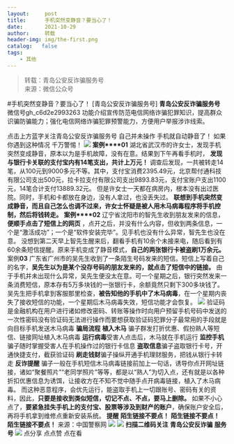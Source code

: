 ```yaml
---
layout:     post
title:      手机突然变静音？要当心了！
date:       2021-10-29
author:     转载
header-img: img/the-first.png
catalog:   false
tags:
    - 其他
---
```


<blockquote><p>转载：青岛公安反诈骗服务号<br>
来源：微信公众号</p></blockquote>

#手机突然变静音？要当心了！
[青岛公安反诈骗服务号]
**青岛公安反诈骗服务号**
微信号gh_c6d2e2993263
功能介绍宣传防范电信网络诈骗犯罪知识，提高群众识骗防骗能力；强化电信网络诈骗犯罪预警能力，方便用户举报涉诈线索。

点击上方蓝字关注青岛公安反诈骗服务号
自己并未操作
手机就自动静音了！
如果你遇到这种情况
千万警惕！
![]({{site.baseurl}}/postimg/MuRjYtYZecXiaicn1O22jzwE6ZOia8BjzHK00dSBVfRWA0DtfzH8GTt3PmicHL5cKTicOfpsgfJYfyAj3CXzCt8aAzQ.jpeg)
**案例****01**
湖北省武汉市的许女士，发现手机突然变成静音，原本以为是手机故障，没有在意。结果到下午再看手机时，
**发现与银行卡关联的支付宝内有14笔支出，共计上万元！**
调查后发现，一共被转走14笔，从100元到9000多元不等。其中，支付宝消费2395.49元，北京帮付通科技有限公司支出500元，拉卡拉支付有限公司支出9893.83元，支付宝账户支出1100元，14笔合计支付13889.32元。
但是许女士一天都在病房内，根本没有出过医院。同时，手机和卡都放在身边，没有人拿过，也没丢失过。
**联想到手机突然变成静音，而且自己怎么也调不过来，许女士怀疑是被人用木马病毒程序将手机控制，然后将钱转走。**
**案例****02**
辽宁省沈阳市的智先生收到朋友发来的信息，**便顺手点击了短信上的网页**
，点开之后，并没有什么内容，但收到两条信息，一个是“激活成功”；一个是“软件安装完毕”。见手机也没有什么异常，智先生也没在意。
没想到第二天早上智先生醒来后，翻看手机有10余个未接来电，随后看到有60余条短信提醒。原来手机变成了静音模式，**自己的两张银行卡被盗刷1万余元。**
案例**03**
广东省广州市的吴先生收到了一条陌生号码发来的短信。短信上写着自己的名字，**吴先生以为是某个没存号码的朋友发来的，就点击了短信中的链接。**
由于手机并未出现什么异常，吴先生便没太在意。可一个星期之后，银行突然发来一条消费短信，原本存有5万多块钱的一张银行卡，余额竟然只剩下300多块钱了。
吴先生把手机拿到客服那里检查，**被告知他的手机中了木马病毒**，在一个星期内丧失了接收短信的功能，一个星期后木马病毒失效，短信功能才会恢复。
![]({{site.baseurl}}/postimg/8jetrXzOOUUSsEq6z7M3ULKgoyy4gicpab2JYEibLV4F7u5O6KafZbVWpu8licBiaJVvpibiaawFHXKRxAeOUticZ5eFg.jpeg)
验证码是金融机构在用户进行诸如修改密码、转账等操作时向用户预留手机号码中发送的一次性密码没有验证码无法进行操作而要想获取验证码犯罪分子最常用的手段就是向目标手机发送木马病毒
**骗局流程**
**植入木马**
骗子群发打折优惠、假扮熟人等短信、链接网址植入木马病毒
**运行病毒**受害人点击后，木马就在手机运行
**监控手机**骗子随时掌握受害人在手机操作过的银行卡信息
**盗取信息**骗子盗取银行卡号，开通快捷支付，截获验证码
**刷走钱财**骗子操纵开通手机理财服务，把钱从银行卡转走
**反诈提醒**
骗子一般在手机短信木马病毒链接前加上一句话，诱导你点开网址链接，诸如“聚餐照片”“老同学照片”等等，都是以“熟人”为切入点，还有就是以各种折扣优惠信息为诱饵，让接收方在不知不觉中随手点开病毒链接，植入了木马病毒。
而这种恶意程序，会优先运行，能盗取手机上一切跟账号、密码有关的资料，因此，**只要是接收到类似短信，切记不点、不点，要马上删除。**
如果不小心点了，**要紧急挂失手机上的支付宝、股票等涉及到财产的账户**，确保账户安全后，再将手机拿到维修点重新安装系统。
**提醒**
**陌生链接不要点！**
**陌生链接不要点！**
**陌生链接不要点！**
来源：中国警察网
![]({{site.baseurl}}/postimg/6xI4h676QXzia5naazW6wFR5ml91zib85OnAdBFSTibic8yWLuWic1rKJBicwSgnqzI9icFMSpImia2H4zZhqLVTr724UA.png)
![]({{site.baseurl}}/postimg/1GjWwxYB3dk0QR6pndF2SISfW55mAuAxDQOiaC2Geq1kE9oibrv0xIEyiazCyo7VubILLicuLicBW77qleN0GPJOTAQ.jpeg)
**扫描二维码关注**
**青岛公安反诈骗**
**服务号**
![]({{site.baseurl}}/postimg/6xI4h676QXzia5naazW6wFR5ml91zib85O2ObvfHFG7tH1qAI6iakIGohmLu4siar1ZzMiawQ7QicgfyZFjriavRic3M6Q.png)
点分享
点点赞
点在看
